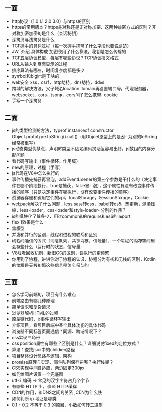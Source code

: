 
## 一面

- http协议（1.0 1.1 2.0 3.0）与https的区别
- https的常用版本？https是对称还是非对称加密，这两种加密方式的区别？非对称加密加密的是什么（会话秘钥）
- 深拷贝与浅拷贝是什么
- TCP握手的具体过程（每一次握手携带了什么字段也要说清楚）
- JWT介绍 具体构成 加密使用了什么算法，秘钥是怎么传输的
- TCP五层协议模型，每层有哪些协议？TCP协议报文格式
- URL从输入到页面显示的过程
- 排序算法有哪些，时间复杂度都是多少
- symbol和bigint是干啥的
- web安全 xss，csrf，http劫持，dns劫持，ddos
- 跨域的解决方法，父子域名location.domain再设置端口号，代理服务器，websocket，cors，jsonp，cors问了怎么携带- cookie
- 手写一个深拷贝

## 二面

- js的类型检测的方法，typeof instanceof constructor Object.prototype.toString().call()（用Objcet原型上的是因- 为别的toSrring经常被重写）
- js动态类型优缺点，声明时类型不固定编码灵活但容易出错，js数组的内存分配问题
- 看代码写输出（事件循环、作用域）
- new的原理，过程（手写）
- js代码在V8中怎么执行的
- 事件传播先捕获再冒泡，addEventLisener的第三个参数是干什么的（决定事件在哪个阶段执行，true是捕获，false冒- 泡），这个属性有没有改变事件传播的顺序（只是决定事件在哪执行，没有改变事件传播的顺序）
- 浏览器存储和调用它们的api，localStorage，SessionStorage，Cookie
- webpack解决了什么问题，less sass转css，babel转es5，热更新，混淆压缩，less-loader，css-loader和style-loader- 分别的作用？
- js的模块化了解多少，用过commonjs的require和es6的import
- flex:1效果是什么
- 盒模型
- 并发和并行的区别，线程和进程的联系和区别
- 线程间通信的方式（消息队列，共享内存，信号量），一个进程的内存空间里会存些什么（运行时的状态，信号量）
- V8垃圾回收机制，新旧GC的区别，谁执行的更频繁
- 你用到了协程，讲讲你对于协程的认识，协程分为有栈和无栈的区别，Kotlin 的协程是无栈的那这些信息是怎么保存的

## 三面

- 怎么学习前端的，项目有什么难点
- 前端路由有哪几种原理
- 简单请求和复杂请求
- 浏览器解析HTML的过程
- 原型链代码、js事件循环写输出
- 介绍项目，看项目后端中某个具体功能的具体代码
- 浏览器不同标签页面通信？同源、跨域情况下？
- css实现三角形
- css position属性有哪些？区别是什么？详细说说fixed的定位方式？
- 算法：查找json中的children路径
- 项目整体设计思路与逻辑、架构
- promise原理与实现，事件队列保存在哪？执行栈呢？
- CSS实现中间自适应，两边固定300px
- 如何给图片设置一个兜底图
- utf-8 编码 -> 常见的汉字字符占几个字节
- 有哪些 HTTP 头，谈谈 HTTP缓存
- CDN的作用，和DNS之间的关系 ,CDN为什么快
- 如何判断 ip 地址是哪类
- 0.1 + 0.2 不等于 0.3 的原因，小数如何转二进制